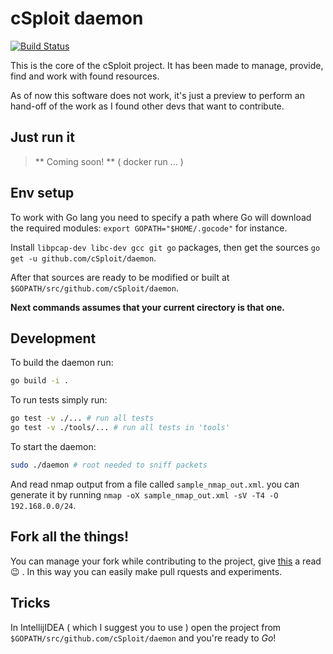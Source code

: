 cSploit daemon
==============

[![Build Status](https://travis-ci.org/cSploit/daemon.svg?branch=develop)](https://travis-ci.org/cSploit/daemon)

This is the core of the cSploit project.
It has been made to manage, provide, find and work with found resources.

As of now this software does not work, it's just a preview to 
perform an hand-off of the work as I found other devs that want to contribute.

Just run it
-----------
> ** Coming soon! ** ( docker run ... )


Env setup
---------

To work with Go lang you need to specify a path where Go will download
the required modules: `export GOPATH="$HOME/.gocode"` for instance.

Install `libpcap-dev libc-dev gcc git go` packages,
then get the sources `go get -u github.com/cSploit/daemon`.

After that sources are ready to be modified or built at `$GOPATH/src/github.com/cSploit/daemon`.

**Next commands assumes that your current cirectory is that one.**

Development
-------

To build the daemon run:

```bash
go build -i .
```

To run tests simply run:

```bash
go test -v ./... # run all tests
go test -v ./tools/... # run all tests in 'tools'
```

To start the daemon:

```bash
sudo ./daemon # root needed to sniff packets
```

And read nmap output from a file called `sample_nmap_out.xml`.
you can generate it by running `nmap -oX sample_nmap_out.xml -sV -T4 -O 192.168.0.0/24`.

Fork all the things!
-----------
You can manage your fork while contributing to the project, give [this](https://splice.com/blog/contributing-open-source-git-repositories-go/) a read :wink: .
In this way you can easily make pull rquests and experiments.


Tricks
-----------

In IntellijIDEA ( which I suggest you to use ) open the project from 
`$GOPATH/src/github.com/cSploit/daemon` and you're ready to *Go*!
